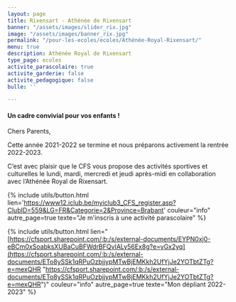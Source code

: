 ```yaml
---
layout: page
title: Rixensart - Athénée de Rixensart
banner: "/assets/images/slider_rix.jpg"
image: "/assets/images/banner_rix.jpg"
permalink: "/pour-les-ecoles/ecoles/Athénée-Royal-Rixensart/"
menu: true
description: Athénée Royal de Rixensart
type_page: ecoles
activite_parascolaire: true
activite_garderie: false
activite_pedagogique: false
bulle: ''

---
```

#### **Un cadre convivial pour vos enfants !**

Chers Parents,

Cette année 2021-2022 se termine et nous préparons activement la rentrée 2022-2023.

C’est avec plaisir que le CFS vous propose des activités sportives et culturelles le  lundi, mardi, mercredi et jeudi après-midi en collaboration avec l’Athénée Royal de Rixensart.

{% include utils/button.html  
lien='https://www12.iclub.be/myiclub3_CFS_register.asp?ClubID=559&LG=FR&Categorie=2&Province=Brabant' couleur="info" autre_page=true texte="Je m'inscris à une activité parascolaire" %}

{% include utils/button.html lien="[https://cfsport.sharepoint.com/:b:/s/external-documents/EYPN0xj0-eBCm0xSoabksXUBaCuBFWdrBFQvIALy56Ex8g?e=yGx2yq](https://cfsport.sharepoint.com/:b:/s/external-documents/ETo8ySSk1qRPuOzbjjypMTwBjEMKkh2UfYjJe2YOTbtZTg?e=mexQHR "https://cfsport.sharepoint.com/:b:/s/external-documents/ETo8ySSk1qRPuOzbjjypMTwBjEMKkh2UfYjJe2YOTbtZTg?e=mexQHR")" couleur="info" autre_page=true texte="Mon dépliant 2022-2023" %}